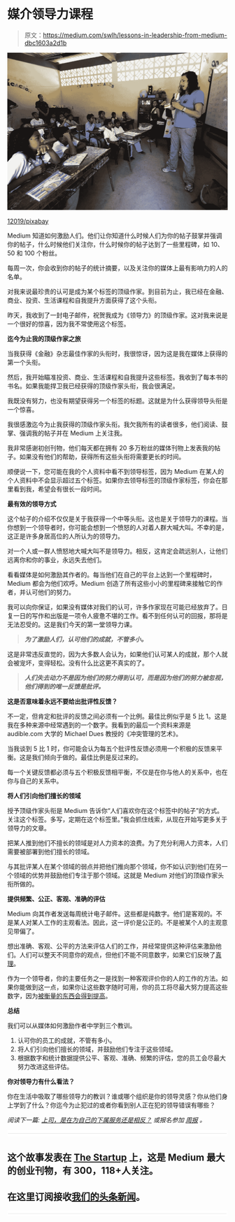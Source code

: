 # 媒介领导力课程

> 原文：<https://medium.com/swlh/lessons-in-leadership-from-medium-dbc1603a2d1b>

![](img/30cf36c4eeeb9276625feec69671d97a.png)

[12019/pixabay](https://pixabay.com/en/school-classroom-boys-girls-79612/)

Medium 知道如何激励人们。他们让你知道什么时候人们为你的帖子鼓掌并强调你的帖子，什么时候他们关注你，什么时候你的帖子达到了一些里程碑，如 10、50 和 100 个粉丝。

每周一次，你会收到你的帖子的统计摘要，以及关注你的媒体上最有影响力的人的名单。

对我来说最珍贵的认可是成为某个标签的顶级作家。到目前为止，我已经在金融、商业、投资、生活课程和自我提升方面获得了这个头衔。

昨天，我收到了一封电子邮件，祝贺我成为《领导力》的顶级作家。这对我来说是一个很好的惊喜，因为我不常使用这个标签。

**迄今为止我的顶级作家之旅**

当我获得《金融》杂志最佳作家的头衔时，我很惊讶，因为这是我在媒体上获得的第一个头衔。

然后，我开始瞄准投资、商业、生活课程和自我提升这些标签。我收到了每本书的书名。如果我能捍卫我已经获得的顶级作家头衔，我会很满足。

我既没有努力，也没有期望获得另一个标签的标题。这就是为什么获得领导头衔是一个惊喜。

我很感激迄今为止我获得的顶级作家头衔。我欠我所有的读者很多，他们阅读、鼓掌、强调我的帖子并在 Medium 上关注我。

我非常感谢初创刊物，他们每天都在拥有 20 多万粉丝的媒体刊物上发表我的帖子。如果没有他们的帮助，获得所有这些头衔将需要更长的时间。

顺便说一下，您可能在我的个人资料中看不到领导标签，因为 Medium 在某人的个人资料中不会显示超过五个标签。如果你去领导标签的顶级作家标签，你会在那里看到我，希望会有很长一段时间。

**最有效的领导方式**

这个帖子的介绍不仅仅是关于我获得一个中等头衔。这也是关于领导力的课程。当你想到一个领导者时，你可能会想到一个愤怒的人对着人群大喊大叫。不幸的是，这正是许多身居高位的人所认为的领导力。

对一个人或一群人愤怒地大喊大叫不是领导力。相反，这肯定会疏远别人，让他们远离你和你的事业，永远失去他们。

看看媒体是如何激励其作者的。每当他们在自己的平台上达到一个里程碑时，Medium 都会为他们欢呼。Medium 创造了所有这些小小的里程碑来接触它的作者，并认可他们的努力。

我可以向你保证，如果没有媒体对我们的认可，许多作家现在可能已经放弃了。日复一日的写作和出版是一项令人疲惫不堪的工作。看不到任何认可的回报，那将是无法忍受的。这是我们今天的第一堂领导力课。

> ***为了激励人们，认可他们的成就，不管多小。***

这是非常违反直觉的，因为大多数人会认为，如果他们认可某人的成就，那个人就会被宠坏，变得轻松。没有什么比这更不真实的了。

> ***人们失去动力不是因为他们的努力得到认可，而是因为他们的努力被忽视，他们得到的唯一反馈是批评。***

**这是否意味着永远不要给出批评性反馈？**

不一定，但肯定和批评的反馈之间必须有一个比例。最佳比例似乎是 5 比 1。这是我在多种来源中经常遇到的一个数字。我看到的最后一个资料来源是 audible.com 大学的 Michael Dues 教授的《冲突管理的艺术》。

当我谈到 5 比 1 时，你可能会认为每五个批评性反馈必须用一个积极的反馈来平衡。这是我们倾向于做的。最佳比例是反过来的。

每一个关键反馈都必须与五个积极反馈相平衡，不仅是在你与他人的关系中，也在你与自己的关系中。

**将人们引向他们擅长的领域**

授予顶级作家头衔是 Medium 告诉你“人们喜欢你在这个标签中的帖子”的方式。关注这个标签。多写，定期在这个标签里。”我会抓住线索，从现在开始写更多关于领导力的文章。

把某人推到他们不擅长的领域是对人力资本的浪费。为了充分利用人力资本，人们需要被部署到他们擅长的领域。

与其批评某人在某个领域的弱点并把他们推向那个领域，你不如认识到他们在另一个领域的优势并鼓励他们专注于那个领域。这就是 Medium 对他们的顶级作家头衔所做的。

**提供频繁、公正、客观、准确的评估**

Medium 向其作者发送每周统计电子邮件。这些都是纯数字。他们是客观的。不是某人对某人工作的主观看法。因此，这一评价是公正的。不是被某个人的主观意见带偏了。

想出准确、客观、公平的方法来评估人们的工作，并经常提供这种评估来激励他们。人们可以整天不同意你的观点，但他们不能不同意数字，如果它们反映了[真理](https://ideavisionaction.com/personal-development/the-only-skill-you-need-to-succeed-in-life/)。

作为一个领导者，你的主要任务之一是找到一种客观评价你的人的工作的方法。如果你能做到这一点，如果你让这些数字随时可用，你的员工将尽最大努力提高这些数字，因为[被衡量的东西会得到提高](https://ideavisionaction.com/personal-development/what-gets-measured-gets-improved/)。

**总结**

我们可以从媒体如何激励作者中学到三个教训。

1.  认可你的员工的成就，不管有多小。
2.  将人们引向他们擅长的领域，并鼓励他们专注于这些领域。
3.  根据数字和统计数据提供公平、客观、准确、频繁的评估，您的员工会尽最大努力改进这些评估。

**你对领导力有什么看法？**

你在生活中吸取了哪些领导力的教训？谁或哪个组织是你的领导灵感？你从他们身上学到了什么？你迄今为止犯过的或者你看到别人正在犯的领导错误有哪些？

*阅读下一篇:* [*上司，是在为自己的下属服务还是相反？*](https://ideavisionaction.com/business/supervisors-in-service-of-their-subordinates-or-the-other-way-around/) *或报名参加* [*周报*](https://ideavisionaction.com/email-newsletter/) *。*

![](img/731acf26f5d44fdc58d99a6388fe935d.png)

## 这个故事发表在 [The Startup](https://medium.com/swlh) 上，这是 Medium 最大的创业刊物，有 300，118+人关注。

## 在这里订阅接收[我们的头条新闻](http://growthsupply.com/the-startup-newsletter/)。

![](img/731acf26f5d44fdc58d99a6388fe935d.png)
